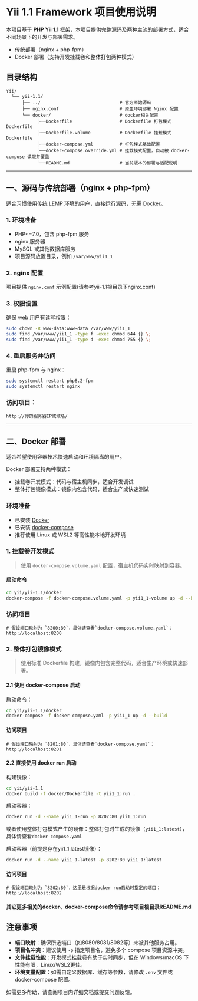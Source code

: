 # Yii 1.1 Framework 项目使用说明

本项目基于 **PHP Yii 1.1** 框架，本项目提供完整源码及两种主流的部署方式，适合不同场景下的开发与部署需求。

- 传统部署（nginx + php-fpm）
- Docker 部署（支持开发挂载卷和整体打包两种模式）

## 目录结构

```text
Yii/
  └── yii-1.1/
      ├── ../                              # 官方原始源码
      ├── nginx.conf                       # 原生环境部署 Nginx 配置
      └── docker/                          # docker相关配置
            ├──Dockerfile                  # Dockerfile 打包模式Dockerfile
            ├──Dockerfile.volume           # Dockerfile 挂载模式Dockerfile
            ├──docker-compose.yml          # 打包模式基础配置
            ├──docker-compose.override.yml # 挂载模式配置，自动被 docker-compose 读取并覆盖
            └──README.md                   # 当前版本的部署与适配说明
```
---

## 一、源码与传统部署（nginx + php-fpm）

适合习惯使用传统 LEMP 环境的用户，直接运行源码，无需 Docker。

### 1. 环境准备

- PHP<=7.0，包含 php-fpm 服务
- nginx 服务器
- MySQL 或其他数据库服务
- 项目源码放置目录，例如 `/var/www/yii1_1`

### 2. nginx 配置

项目提供 `nginx.conf` 示例配置(请参考yii-1.1根目录下nginx.conf)

### 3. 权限设置

确保 web 用户有读写权限：

```bash
sudo chown -R www-data:www-data /var/www/yii1_1
sudo find /var/www/yii1_1 -type f -exec chmod 644 {} \;
sudo find /var/www/yii1_1 -type d -exec chmod 755 {} \;
```

### 4. 重启服务并访问

重启 php-fpm 与 nginx：

```bash
sudo systemctl restart php8.2-fpm
sudo systemctl restart nginx
```

### 访问项目：
```
http://你的服务器IP或域名/
```
---

## 二、Docker 部署

适合希望使用容器技术快速启动和环境隔离的用户。

Docker 部署支持两种模式：

- 挂载卷开发模式：代码与宿主机同步，适合开发调试
- 整体打包镜像模式：镜像内包含代码，适合生产或快速测试

### 环境准备

- 已安装 [Docker](https://docs.docker.com/get-docker/)
- 已安装 [docker-compose](https://docs.docker.com/compose/install/)
- 推荐使用 Linux 或 WSL2 等高性能本地开发环境

### 1. 挂载卷开发模式

> 使用 `docker-compose.volume.yaml` 配置，宿主机代码实时映射到容器。

#### 启动命令

```bash
cd yii/yii-1.1/docker
docker-compose -f docker-compose.volume.yaml -p yii1_1-volume up -d --build
```

### 访问项目
```
# 假设端口映射为 `8200:80`，具体请查看`docker-compose.volume.yaml`：
http://localhost:8200
```

### 2. 整体打包镜像模式

> 使用标准 Dockerfile 构建，镜像内包含完整代码，适合生产环境或快速部署。

#### 2.1 使用 docker-compose 启动

启动命令：

```bash
cd yii/yii-1.1/docker
docker-compose -f docker-compose.yaml -p yii1_1 up -d --build
```
#### 访问项目

```
# 假设端口映射为 `8201:80`，具体请查看`docker-compose.yaml`：
http://localhost:8201
```

#### 2.2 直接使用 docker run 启动

构建镜像：

```bash
cd yii/yii-1.1
docker build -f docker/Dockerfile -t yii1_1:run .
```

启动容器：

```bash
docker run -d --name yii1_1-run -p 8202:80 yii1_1:run
```

或者使用整体打包模式产生的镜像：整体打包时生成的镜像（`yii1_1:latest`），具体请查看`docker-compose.yaml`

启动容器（前提是存在yii1_1:latest镜像）：

```bash
docker run -d --name yii1_1-latest -p 8202:80 yii1_1:latest
```

#### 访问项目

```
# 假设端口映射为 `8202:80`，这里是根据docker run启动时指定的端口：
http://localhost:8202
```

#### 其它更多相关的docker、docker-compose命令请参考项目根目录README.md

## 注意事项

- **端口映射**：确保所选端口（如8080/8081/8082等）未被其他服务占用。
- **项目名冲突**：建议使用 `-p` 指定项目名，避免多个 compose 项目资源冲突。
- **文件挂载性能**：开发模式挂载卷有助于实时同步，但在 Windows/macOS 下性能有限，Linux/WSL2更佳。
- **环境变量配置**：如需自定义数据库、缓存等参数，请修改 `.env` 文件或 docker-compose 配置。

如需更多帮助，请查阅项目内详细文档或提交问题反馈。